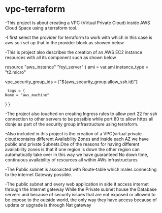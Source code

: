# vpc-terraform
-This project is about creating a VPC (Virtual Private Cloud) inside AWS Cloud Space using a terraform tool.

-I first select the provider for terraform to work  with which in this case is aws so i set up that in the provider block as showen below



 
-This is project also describes the creation of an AWS EC2 instance resources  with all its component such as shown below

resource "aws_instance" "feyi_server" {
    ami         = var.ami
    instance_type = "t2.micro"
   
  vpc_security_group_ids = ["${aws_security_group.allow_ssh.id}"]
     
     tags = {
    Name = "aws_machine"
  }
}


-The project also touched on creating Ingress rules to allow 
port 22 for ssh connection to other servers  to be possible while 
port 80 to allow https all donje as part of the security group infrastructure using terraform.


-Also included in this project is the creation of a VPC(virtual private cloud)contains different Availability Zones  and inside each AZ we have public and private Subnets.One of the reasons for having different availability zones is that if one region is down the other region can automatically take over in this way we have guaranteed No down time, continuous availability of resources all within AWs infrastructures  

-The Public subnet is assoaicted with Route-table which males connecting to the internet Gateway possible.


-The public subnet and every web application in side it access internet through the Internet gateway
While the Private subnet house the Database servers and because of security issues that are not exposed or allowed to be expose to the outside world, the only way they have access because of update or upgrade is through Nat gateway
